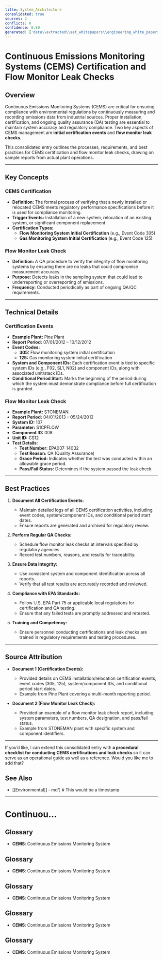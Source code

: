 ```yaml
---
title: System_Architecture
consolidated: true
sources: 2
conflicts: 0
confidence: 0.80
generated: ['data\\extracted\\set_whitepapers\\engineering_white_papers_WhitePapers_SampleTests_CertificationEventspdf_34e4c2dd.md', 'data\\extracted\\set_whitepapers\\engineering_white_papers_WhitePapers_SampleTests_FlowMonitorLeakCheckpdf_e0e74e0a.md']  # This would be a timestamp
---
```


# Continuous Emissions Monitoring Systems (CEMS) Certification and Flow Monitor Leak Checks

## Overview
Continuous Emissions Monitoring Systems (CEMS) are critical for ensuring compliance with environmental regulations by continuously measuring and recording emissions data from industrial sources. Proper installation, certification, and ongoing quality assurance (QA) testing are essential to maintain system accuracy and regulatory compliance. Two key aspects of CEMS management are **initial certification events** and **flow monitor leak checks**.

This consolidated entry outlines the processes, requirements, and best practices for CEMS certification and flow monitor leak checks, drawing on sample reports from actual plant operations.

---

## Key Concepts

### CEMS Certification
- **Definition:** The formal process of verifying that a newly installed or relocated CEMS meets regulatory performance specifications before it is used for compliance monitoring.
- **Trigger Events:** Installation of a new system, relocation of an existing system, or significant component replacement.
- **Certification Types:**
  - **Flow Monitoring System Initial Certification** (e.g., Event Code 305)
  - **Gas Monitoring System Initial Certification** (e.g., Event Code 125)

### Flow Monitor Leak Check
- **Definition:** A QA procedure to verify the integrity of flow monitoring systems by ensuring there are no leaks that could compromise measurement accuracy.
- **Purpose:** Detects leaks in the sampling system that could lead to underreporting or overreporting of emissions.
- **Frequency:** Conducted periodically as part of ongoing QA/QC requirements.

---

## Technical Details

### Certification Events
- **Example Plant:** Pine Plant
- **Report Period:** 07/01/2012 – 10/12/2012
- **Event Codes:**
  - **305:** Flow monitoring system initial certification
  - **125:** Gas monitoring system initial certification
- **System and Component IDs:** Each certification event is tied to specific system IDs (e.g., F02, SL1, N02) and component IDs, along with associated unit/stack IDs.
- **Conditional Period Start:** Marks the beginning of the period during which the system must demonstrate compliance before full certification is granted.

### Flow Monitor Leak Check
- **Example Plant:** STONEMAN
- **Report Period:** 04/01/2013 – 05/24/2013
- **System ID:** 107
- **Parameter:** S1CPFLOW
- **Component ID:** 008
- **Unit ID:** CS12
- **Test Details:**
  - **Test Number:** EPA007-14032
  - **Test Reason:** QA (Quality Assurance)
  - **Grace Period:** Indicates whether the test was conducted within an allowable grace period.
  - **Pass/Fail Status:** Determines if the system passed the leak check.

---

## Best Practices

1. **Document All Certification Events:**
   - Maintain detailed logs of all CEMS certification activities, including event codes, system/component IDs, and conditional period start dates.
   - Ensure reports are generated and archived for regulatory review.

2. **Perform Regular QA Checks:**
   - Schedule flow monitor leak checks at intervals specified by regulatory agencies.
   - Record test numbers, reasons, and results for traceability.

3. **Ensure Data Integrity:**
   - Use consistent system and component identification across all reports.
   - Verify that all test results are accurately recorded and reviewed.

4. **Compliance with EPA Standards:**
   - Follow U.S. EPA Part 75 or applicable local regulations for certification and QA testing.
   - Ensure that any failed tests are promptly addressed and retested.

5. **Training and Competency:**
   - Ensure personnel conducting certifications and leak checks are trained in regulatory requirements and testing procedures.

---

## Source Attribution

- **Document 1 (Certification Events):**
  - Provided details on CEMS installation/relocation certification events, event codes (305, 125), system/component IDs, and conditional period start dates.
  - Example from Pine Plant covering a multi-month reporting period.

- **Document 2 (Flow Monitor Leak Check):**
  - Provided an example of a flow monitor leak check report, including system parameters, test numbers, QA designation, and pass/fail status.
  - Example from STONEMAN plant with specific system and component identifiers.

---

If you’d like, I can extend this consolidated entry with **a procedural checklist for conducting CEMS certifications and leak checks** so it can serve as an operational guide as well as a reference. Would you like me to add that?

## See Also

- [[Environmental]] - md']  # This would be a timestamp
---

# Continuou...


## Glossary

- **CEMS**: Continuous Emissions Monitoring System


## Glossary

- **CEMS**: Continuous Emissions Monitoring System


## Glossary

- **CEMS**: Continuous Emissions Monitoring System


## Glossary

- **CEMS**: Continuous Emissions Monitoring System


## Glossary

- **CEMS**: Continuous Emissions Monitoring System
